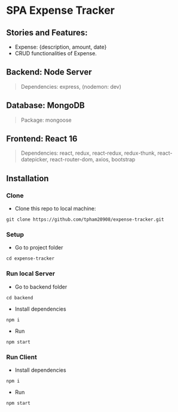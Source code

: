 # SPA Expense Tracker

## Stories and Features:

- Expense: {description, amount, date}
- CRUD functionalities of Expense.

## Backend: Node Server

> Dependencies: express, (nodemon: dev)

## Database: MongoDB

> Package: mongoose

## Frontend: React 16

> Dependencies: react, redux, react-redux, redux-thunk, react-datepicker, react-router-dom, axios, bootstrap

## Installation

### Clone

- Clone this repo to local machine:

```shell
git clone https://github.com/tpham20908/expense-tracker.git
```

### Setup

- Go to project folder

```shell
cd expense-tracker
```

### Run local Server

- Go to backend folder

```
cd backend
```

- Install dependencies

```shell
npm i
```

- Run

```shell
npm start
```

### Run Client

- Install dependencies

```shell
npm i
```

- Run

```shell
npm start
```
